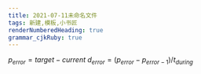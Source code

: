 ```yaml
---
title: 2021-07-11未命名文件 
tags: 新建,模板,小书匠
renderNumberedHeading: true
grammar_cjkRuby: true
---
```


$p_{error}= target - current$
$d_{error}=(p_{error} - p_{error-1})/t_{during}$



